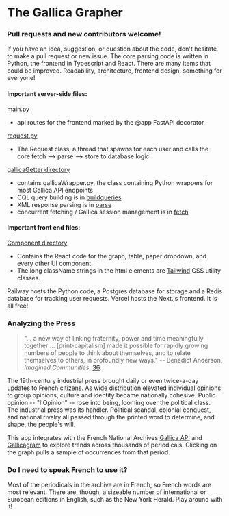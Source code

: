 # The Gallica Grapher

### Pull requests and new contributors welcome! 

If you have an idea, suggestion, or question about the code, don't hesitate to make a pull request or new issue. The core parsing code is written in Python, the frontend in Typescript and React. There are many items that could be improved. Readability, architecture, frontend design, something for everyone!

#### Important server-side files:

[main.py](https://github.com/gleasonw/gallica-grapher/blob/main/backend/main.py)
* api routes for the frontend marked by the @app FastAPI decorator

[request.py](https://github.com/gleasonw/gallica-grapher/blob/main/backend/main.py)
* The Request class, a thread that spawns for each user and calls the core fetch --> parse --> store to database logic

[gallicaGetter directory](https://github.com/gleasonw/gallica-grapher/tree/main/backend/gallicaGetter)
* contains gallicaWrapper.py, the class containing Python wrappers for most Gallica API endpoints
* CQL query building is in [buildqueries](https://github.com/gleasonw/gallica-grapher/tree/main/backend/gallicaGetter/buildqueries)
* XML response parsing is in [parse](https://github.com/gleasonw/gallica-grapher/tree/main/backend/gallicaGetter/parse)
* concurrent fetching / Gallica session management is in [fetch](https://github.com/gleasonw/gallica-grapher/tree/main/backend/gallicaGetter/fetch)


#### Important front end files:

[Component directory](https://github.com/gleasonw/gallica-grapher/tree/main/frontend/src/components)
* Contains the React code for the graph, table, paper dropdown, and every other UI component. 
* The long className strings in the html elements are [Tailwind](https://tailwindcss.com/) CSS utility classes.

Railway hosts the Python code, a Postgres database for storage and a Redis database for tracking user requests. Vercel hosts the Next.js frontend. It is all free! 







### Analyzing the Press

> "... a new way of linking fraternity, power and time meaningfully together ... [print-capitalism] made it possible for
> rapidly growing numbers of people to think about themselves, and to
> relate themselves to others, in profoundly new ways."
-- Benedict Anderson, *Imagined Communities*, [36](https://is.muni.cz/el/1423/jaro2016/SOC757/um/61816961/Benedict_Anderson_Imagined_Communities.pdf).

The 19th-century industrial press brought daily or even twice-a-day updates to French citizens. As wide distribution elevated individual opinions to group opinions, culture and identity became nationally cohesive. Public opinion -- "l'Opinion" -- rose into being, looming over the political class. The industrial press was its handler. Political scandal, colonial conquest, and national rivalry all passed through the printed word to determine, and shape, the people's will. 

This app integrates with the French National Archives [Gallica API](https://api.bnf.fr/fr/api-document-de-gallica) and [Gallicagram](https://shiny.ens-paris-saclay.fr/app/gallicagram) to explore trends across thousands of periodicals. Clicking on the graph pulls a sample of occurrences from that period.


### Do I need to speak French to use it?

Most of the periodicals in the archive are in French, so French words are most relevant. There are, though, a sizeable number of international or 
European editions in English, such as the New York Herald. Play around with it! 
